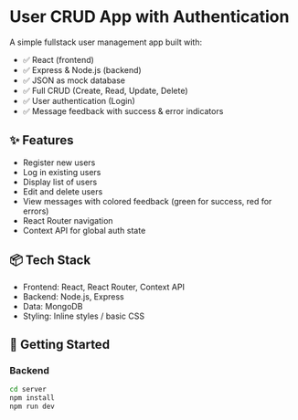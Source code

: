 # User CRUD App with Authentication

A simple fullstack user management app built with:

- ✅ React (frontend)
- ✅ Express & Node.js (backend)
- ✅ JSON as mock database
- ✅ Full CRUD (Create, Read, Update, Delete)
- ✅ User authentication (Login)
- ✅ Message feedback with success & error indicators

## ✨ Features

- Register new users
- Log in existing users
- Display list of users
- Edit and delete users
- View messages with colored feedback (green for success, red for errors)
- React Router navigation
- Context API for global auth state

## 📦 Tech Stack

- Frontend: React, React Router, Context API
- Backend: Node.js, Express
- Data: MongoDB
- Styling: Inline styles / basic CSS

## 🚀 Getting Started

### Backend
```bash
cd server
npm install
npm run dev
